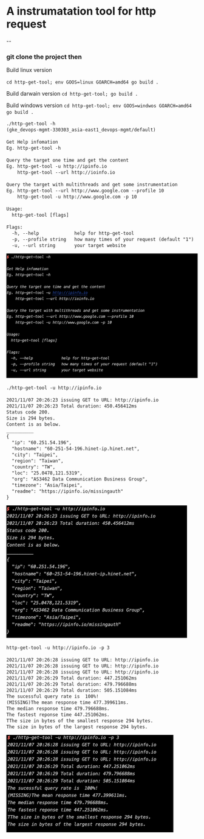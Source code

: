 # A instrumatation tool for http request

--

### git clone the project then

Build linux version

`cd http-get-tool; env GOOS=linux GOARCH=amd64 go build .`

Build darwain version
`cd http-get-tool; go build .`

Build windows version
`cd http-get-tool; env GOOS=windwos GOARCH=amd64 go build .`

```
./http-get-tool -h                                                                                                                     (gke_devops-mgmt-330303_asia-east1_devops-mgmt/default)

Get Help infomation
Eg. http-get-tool -h

Query the target one time and get the content
Eg. http-get-tool -u http://ipinfo.io
    http-get-tool --url http://ioinfo.io

Query the target with multithreads and get some instrumentation
Eg. http-get-tool --url http://www.google.com --profile 10
    http-get-tool -u http://www.google.com -p 10

Usage:
  http-get-tool [flags]

Flags:
  -h, --help             help for http-get-tool
  -p, --profile string   how many times of your request (default "1")
  -u, --url string       your target website

```

![help](./help.png)

```
./http-get-tool -u http://ipinfo.io

2021/11/07 20:26:23 issuing GET to URL: http://ipinfo.io
2021/11/07 20:26:23 Total duration: 450.456412ms
Status code 200.
Size is 294 bytes.
Content is as below.
__________
{
  "ip": "60.251.54.196",
  "hostname": "60-251-54-196.hinet-ip.hinet.net",
  "city": "Taipei",
  "region": "Taiwan",
  "country": "TW",
  "loc": "25.0478,121.5319",
  "org": "AS3462 Data Communication Business Group",
  "timezone": "Asia/Taipei",
  "readme": "https://ipinfo.io/missingauth"
}
```

![conten](./content.png)

```
http-get-tool -u http://ipinfo.io -p 3

2021/11/07 20:26:28 issuing GET to URL: http://ipinfo.io
2021/11/07 20:26:28 issuing GET to URL: http://ipinfo.io
2021/11/07 20:26:28 issuing GET to URL: http://ipinfo.io
2021/11/07 20:26:29 Total duration: 447.251062ms
2021/11/07 20:26:29 Total duration: 479.796688ms
2021/11/07 20:26:29 Total duration: 505.151084ms
The sucessful query rate is  100%!
(MISSING)The mean response time 477.399611ms.
The median response time 479.796688ms.
The fastest reponse time 447.251062ms.
TThe size in bytes of the smallest response 294 bytes.
The size in bytes of the largest response 294 bytes.

```

![parallel-query](./parallel-query.png)
